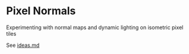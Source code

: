 # Pixel Normals
Experimenting with normal maps and dynamic lighting on isometric pixel tiles

See [ideas.md](https://github.com/vegeta897/pixel-normals/blob/master/ideas.md)